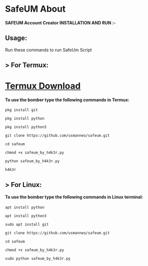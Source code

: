 # SafeUM About


#### SAFEUM Account Creator INSTALLATION AND RUN :- 


## Usage:

Run these commands to run SafeUm Script 




## > For Termux:

# [Termux Download](https://f-droid.org/repo/com.termux_118.apk)
#### To use the bomber type the following commands in Termux:
```
pkg install git
```

```
pkg install python
```
```
pkg install python3
```
```
git clone https://github.com/usmanneo/safeum.git
```
```
cd safeum
```
```
chmod +x safeum_by_h4k3r.py
```
```
python safeum_by_h4k3r.py
```
```
h4k3r
```
## > For Linux:

#### To use the bomber type the following commands in Linux terminal:
```
apt install python
```
```
apt install python3
```
```
sudo apt install git
```
```
git clone https://github.com/usmanneo/safeum.git
```
```
cd safeum
```
```
chmod +x safeum_by_h4k3r.py
```
```
sudo python safeum_by_h4k3r.py 
```

